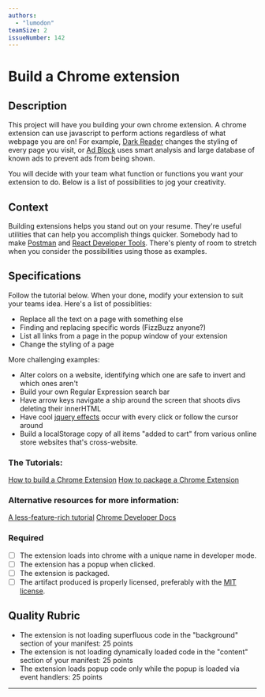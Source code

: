```yaml
---
authors:
  - "lumodon"
teamSize: 2
issueNumber: 142
---
```


# Build a Chrome extension

## Description

This project will have you building your own chrome extension. A chrome extension can use javascript to perform actions regardless of what webpage you are on! For example, [Dark Reader](https://chrome.google.com/webstore/detail/dark-reader/eimadpbcbfnmbkopoojfekhnkhdbieeh?hl=en) changes the styling of every page you visit, or [Ad Block](https://chrome.google.com/webstore/detail/adblock/gighmmpiobklfepjocnamgkkbiglidom?hl=en-US) uses smart analysis and large database of known ads to prevent ads from being shown.

You will decide with your team what function or functions you want your extension to do. Below is a list of possibilities to jog your creativity.

## Context

Building extensions helps you stand out on your resume. They're useful utilities that can help you accomplish things quicker. Somebody had to make [Postman](https://www.google.com/url?sa=t&rct=j&q=&esrc=s&source=web&cd=&cad=rja&uact=8&sqi=2&ved=0ahUKEwi4o9z77-LRAhXnj1QKHeRdBSkQFggaMAA&url=https%3A%2F%2Fchrome.google.com%2Fwebstore%2Fdetail%2Fpostman%2Ffhbjgbiflinjbdggehcddcbncdddomop%3Fhl%3Den&usg=AFQjCNE_Yq59TT1ZExzJ68FTldg4ho_lGw&sig2=TH6Aq3mrIClIQh5pUnvlaA&bvm=bv.145393125,d.cGw) and [React Developer Tools](https://www.google.com/url?sa=t&rct=j&q=&esrc=s&source=web&cd=&cad=rja&uact=8&ved=0ahUKEwiH_aSI8OLRAhUDslQKHZVDAuIQFggaMAA&url=https%3A%2F%2Fchrome.google.com%2Fwebstore%2Fdetail%2Freact-developer-tools%2Ffmkadmapgofadopljbjfkapdkoienihi%3Fhl%3Den&usg=AFQjCNEv0udXgBoaukzJa59I_vufhScUbQ&sig2=Ry_0zJDTuGIAivsUl144SA&bvm=bv.145393125,d.cGw). There's plenty of room to stretch when you consider the possibilities using those as examples.

## Specifications

Follow the tutorial below. When your done, modify your extension to suit your teams idea. Here's a list of possiblities:
* Replace all the text on a page with something else
* Finding and replacing specific words (FizzBuzz anyone?)
* List all links from a page in the popup window of your extension
* Change the styling of a page

More challenging examples:
* Alter colors on a website, identifying which one are safe to invert and which ones aren't
* Build your own Regular Expression search bar
* Have arrow keys navigate a ship around the screen that shoots divs deleting their innerHTML
* Have cool [jquery effects](https://api.jqueryui.com/category/effects/) occur with every click or follow the cursor around
* Build a localStorage copy of all items "added to cart" from various online store websites that's cross-website.

### The Tutorials:
[How to build a Chrome Extension](http://lifehacker.com/5857721/how-to-build-a-chrome-extension)
[How to package a Chrome Extension](https://developer.chrome.com/extensions/packaging)

### Alternative resources for more information:
[A less-feature-rich tutorial](https://robots.thoughtbot.com/how-to-make-a-chrome-extension)
[Chrome Developer Docs](https://developer.chrome.com/extensions/devguide)

### Required
- [ ] The extension loads into chrome with a unique name in developer mode.
- [ ] The extension has a popup when clicked.
- [ ] The extension is packaged.
- [ ] The artifact produced is properly licensed, preferably with the [MIT license][mit-license].

## Quality Rubric

- The extension is not loading superfluous code in the "background" section of your manifest: 25 points
- The extension is not loading dynamically loaded code in the "content" section of your manifest: 25 points
- The extension loads popup code only while the popup is loaded via event handlers: 25 points

---






[mit-license]: https://opensource.org/licenses/MIT

